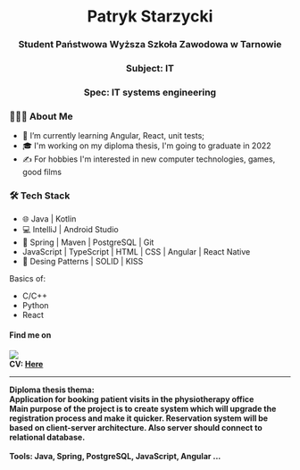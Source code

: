<h1 align="center">Patryk Starzycki</h1>

<h3 align="center">Student Państwowa Wyższa Szkoła Zawodowa w Tarnowie</h3>
<h3 align="center">Subject: IT</h3>
<h3 align="center">Spec: IT systems engineering</h3>

<h3> 👨🏻‍💻 About Me </h3>

- 🔭  I’m currently learning Angular, React, unit tests;
- 🎓  I'm working on my diploma thesis, I'm going to graduate in 2022
- ✍️  For hobbies I'm interested in new computer technologies, games, good films

<h3>🛠 Tech Stack</h3>

- 🌐  Java | Kotlin 
- 💻  IntelliJ | Android Studio
- 🔧  Spring | Maven | PostgreSQL | Git
- JavaScript | TypeScript | HTML | CSS | Angular | React Native
- :blue_book: Desing Patterns | SOLID | KISS

Basics of:
- C/C++
- Python
- React

<h4>Find me on</h4>
<a href="https://www.linkedin.com/in/patryk-starzycki/"><img src="https://img.shields.io/badge/LinkedIn-0077B5?style=for-the-badge&logo=linkedin&logoColor=white" /></a><br>
<b>CV: <a href="https://github.com/fay3r/fay3r/blob/main/PatrykStarzyckiCv_new.pdf">Here</a>

***
Diploma thesis thema:<br>
 <b> Application for booking patient visits in the physiotherapy office </b><br>
Main purpose of the project is to create system which will upgrade the registration process and make it quicker.
Reservation system will be based on client-server architecture. Also server should connect to relational database. <br> <br>
<b> Tools: Java, Spring, PostgreSQL, JavaScript, Angular ... </b>

